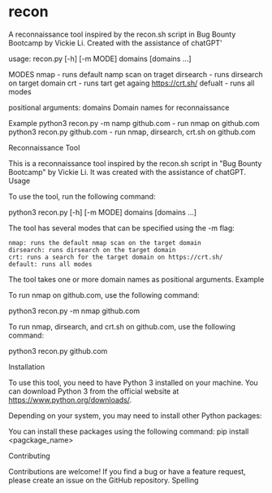 # recon
A reconnaissance tool inspired by the recon.sh script in Bug Bounty Bootcamp by Vickie Li. Created with the assistance of chatGPT'


usage: recon.py [-h] [-m MODE] domains [domains ...]

MODES 
    nmap - runs default namp scan on traget
    dirsearch - runs dirsearch on target domain 
    crt - runs tart get againg https://crt.sh/
    defualt - runs all modes 
    

positional arguments:
  domains     Domain names for reconnaissance
  
Example 
python3 recon.py -m namp github.com - run nmap on github.com
python3 recon.py github.com - run nmap, dirsearch, crt.sh on github.com


Reconnaissance Tool

This is a reconnaissance tool inspired by the recon.sh script in "Bug Bounty Bootcamp" by Vickie Li. It was created with the assistance of chatGPT.
Usage

To use the tool, run the following command:


python3 recon.py [-h] [-m MODE] domains [domains ...]

The tool has several modes that can be specified using the -m flag:

    nmap: runs the default nmap scan on the target domain
    dirsearch: runs dirsearch on the target domain
    crt: runs a search for the target domain on https://crt.sh/
    default: runs all modes

The tool takes one or more domain names as positional arguments.
Example

To run nmap on github.com, use the following command:

python3 recon.py -m nmap github.com

To run nmap, dirsearch, and crt.sh on github.com, use the following command:

python3 recon.py github.com

Installation

To use this tool, you need to have Python 3 installed on your machine. You can download Python 3 from the official website at https://www.python.org/downloads/.

Depending on your system, you may need to install other Python packages:

You can install these packages using the following command:
pip install <pagckage_name>

Contributing

Contributions are welcome! If you find a bug or have a feature request, please create an issue on the GitHub repository.
Spelling


